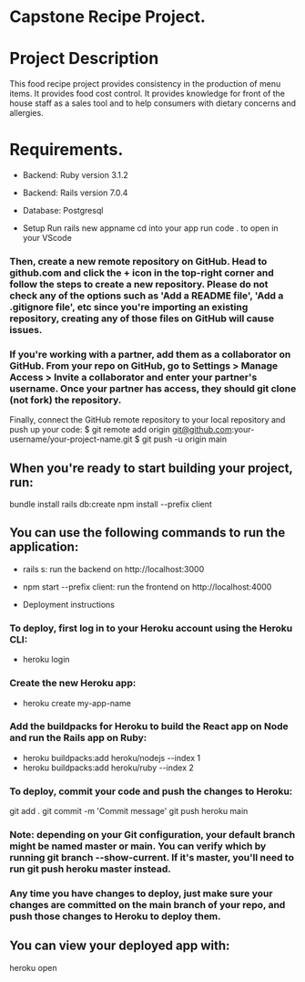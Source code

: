 # Capstone Recipe Project.

# Project Description
  This food recipe project provides consistency in the production of menu items. It provides food cost control. It provides knowledge for front of the house staff as a sales tool and to help consumers with dietary concerns and allergies.
  
 # Requirements.
  * Backend: Ruby version 3.1.2
  * Backend: Rails version 7.0.4
  * Database: Postgresql

* Setup
  Run rails new appname
  cd into your app
  run code . to open in your VScode
 
 ### Then, create a new remote repository on GitHub. Head to github.com and click the + icon in the top-right corner and follow the steps to create a new repository. Please do not check any of the options such as 'Add a README file', 'Add a .gitignore file', etc since you're importing an existing repository, creating any of those files on GitHub will cause issues.

### If you're working with a partner, add them as a collaborator on GitHub. From your repo on GitHub, go to Settings > Manage Access > Invite a collaborator and enter your partner's username. Once your partner has access, they should git clone (not fork) the repository.

Finally, connect the GitHub remote repository to your local repository and push up your code:
  $ git remote add origin git@github.com:your-username/your-project-name.git
  $ git push -u origin main
  
## When you're ready to start building your project, run:
  bundle install
  rails db:create
  npm install --prefix client
  
## You can use the following commands to run the application:
  * rails s: run the backend on http://localhost:3000
  * npm start --prefix client: run the frontend on http://localhost:4000

* Deployment instructions
### To deploy, first log in to your Heroku account using the Heroku CLI:
  * heroku login

### Create the new Heroku app:
  * heroku create my-app-name
 
### Add the buildpacks for Heroku to build the React app on Node and run the Rails app on Ruby:
  * heroku buildpacks:add heroku/nodejs --index 1
  * heroku buildpacks:add heroku/ruby --index 2
 
### To deploy, commit your code and push the changes to Heroku:
  git add .
  git commit -m 'Commit message'
  git push heroku main

### Note: depending on your Git configuration, your default branch might be named master or main. You can verify which by running git branch --show-current. If it's master, you'll need to run git push heroku master instead.

### Any time you have changes to deploy, just make sure your changes are committed on the main branch of your repo, and push those changes to Heroku to deploy them.

## You can view your deployed app with:
  heroku open
